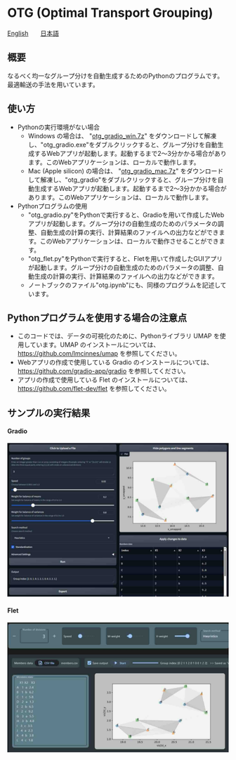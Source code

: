 # OTG (Optimal Transport Grouping)

[English](README.en.md) &nbsp;&nbsp;&nbsp;&nbsp;&nbsp; [日本語](README.jp.md)

## 概要
なるべく均一なグループ分けを自動生成するためのPythonのプログラムです。最適輸送の手法を用いています。

## 使い方
- Pythonの実行環境がない場合
    - Windows の場合は、 "[otg_gradio_win.7z](https://github.com/tanaken-basis/otg/raw/master/otg_gradio_win.7z)" をダウンロードして解凍し、"otg_gradio.exe"をダブルクリックすると、グループ分けを自動生成するWebアプリが起動します。起動するまで2～3分かかる場合があります。このWebアプリケーションは、ローカルで動作します。
    - Mac (Apple silicon) の場合は、 "[otg_gradio_mac.7z](https://github.com/tanaken-basis/otg/raw/master/otg_gradio_mac.7z)" をダウンロードして解凍し、"otg_gradio"をダブルクリックすると、グループ分けを自動生成するWebアプリが起動します。起動するまで2～3分かかる場合があります。このWebアプリケーションは、ローカルで動作します。
- Pythonプログラムの使用
    - "otg_gradio.py"をPythonで実行すると、Gradioを用いて作成したWebアプリが起動します。グループ分けの自動生成のためのパラメータの調整、自動生成の計算の実行、計算結果のファイルへの出力などができます。このWebアプリケーションは、ローカルで動作させることができます。
    - "otg_flet.py"をPythonで実行すると、Fletを用いて作成したGUIアプリが起動します。グループ分けの自動生成のためのパラメータの調整、自動生成の計算の実行、計算結果のファイルへの出力などができます。
    - ノートブックのファイル"otg.ipynb"にも、同様のプログラムを記述しています。

## Pythonプログラムを使用する場合の注意点
- このコードでは、データの可視化のために、Pythonライブラリ UMAP を使用しています。UMAP のインストールについては、https://github.com/lmcinnes/umap を参照してください。
- Webアプリの作成で使用している Gradio のインストールについては、https://github.com/gradio-app/gradio を参照してください。
- アプリの作成で使用している Flet のインストールについては、https://github.com/flet-dev/flet を参照してください。

## サンプルの実行結果

#### Gradio
![alt text](otg_gradio-1.jpg)

#### Flet
![alt text](otg_flet-1.jpg)
